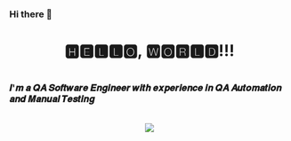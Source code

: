 ### Hi there 👋
<h1 align="center">
🅷🅴🅻🅻🅾, 🆆🅾🆁🅻🅳!!!<h1>
 <h3>𝑰'𝒎  𝒂  𝑸𝑨  𝑺𝒐𝒇𝒕𝒘𝒂𝒓𝒆  𝑬𝒏𝒈𝒊𝒏𝒆𝒆𝒓  𝒘𝒊𝒕𝒉  𝒆𝒙𝒑𝒆𝒓𝒊𝒆𝒏𝒄𝒆  𝒊𝒏  𝑸𝑨  𝑨𝒖𝒕𝒐𝒎𝒂𝒕𝒊𝒐𝒏  𝒂𝒏𝒅  𝑴𝒂𝒏𝒖𝒂𝒍  𝑻𝒆𝒔𝒕𝒊𝒏𝒈 </h3>
  </div><br>
  
  <div align="center">
  <img src="https://media1.tenor.com/m/P4DcA8dP_wUAAAAC/bugcat-loading.gif">
    </div>
  
<!--
**JuliaRado/JuliaRado** is a ✨ _special_ ✨ repository because its `README.md` (this file) appears on your GitHub profile.

Here are some ideas to get you started:

- 🔭 I’m currently working on ...
- 🌱 I’m currently learning ...
- 👯 I’m looking to collaborate on ...
- 🤔 I’m looking for help with ...
- 💬 Ask me about ...
- 📫 How to reach me: ...
- 😄 Pronouns: ...
- ⚡ Fun fact: ...
-->
